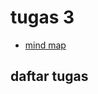 # tugas 3

- [mind map](https://github.com/rijalabbd/SysOP243123521019/blob/main/Tugas%202/Readme.md#daftar-tugas)

## daftar tugas
